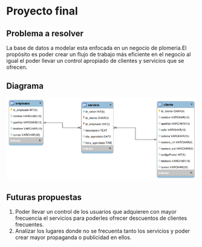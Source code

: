 # Proyecto final 
## Problema a resolver
La base de datos a modelar esta enfocada en un negocio de plomeria.El propósito es 
poder crear un flujo de trabajo más eficiente en el negocio al igual el poder llevar
un control apropiado de clientes y servicios que se ofrecen.

##  Diagrama 

![](https://github.com/Kevincastillo98/Base-de-datos-proyecto/blob/master/Diagramas/database.png)

## Futuras propuestas
1. Poder llevar un control de los usuarios que adquieren con mayor frecuencia el servicios
   para poderles ofrecer descuentos de clientes frecuentes.
2. Analizar los lugares donde no se frecuenta tanto los servicios y poder crear mayor propaganda
   o publicidad en ellos.

